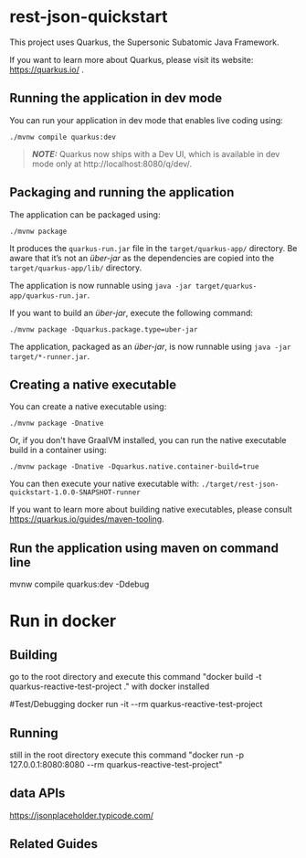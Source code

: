 # rest-json-quickstart

This project uses Quarkus, the Supersonic Subatomic Java Framework.

If you want to learn more about Quarkus, please visit its website: https://quarkus.io/ .

## Running the application in dev mode

You can run your application in dev mode that enables live coding using:
```shell script
./mvnw compile quarkus:dev
```

> **_NOTE:_**  Quarkus now ships with a Dev UI, which is available in dev mode only at http://localhost:8080/q/dev/.

## Packaging and running the application

The application can be packaged using:
```shell script
./mvnw package
```
It produces the `quarkus-run.jar` file in the `target/quarkus-app/` directory.
Be aware that it’s not an _über-jar_ as the dependencies are copied into the `target/quarkus-app/lib/` directory.

The application is now runnable using `java -jar target/quarkus-app/quarkus-run.jar`.

If you want to build an _über-jar_, execute the following command:
```shell script
./mvnw package -Dquarkus.package.type=uber-jar
```

The application, packaged as an _über-jar_, is now runnable using `java -jar target/*-runner.jar`.

## Creating a native executable

You can create a native executable using: 
```shell script
./mvnw package -Dnative
```

Or, if you don't have GraalVM installed, you can run the native executable build in a container using: 
```shell script
./mvnw package -Dnative -Dquarkus.native.container-build=true
```

You can then execute your native executable with: `./target/rest-json-quickstart-1.0.0-SNAPSHOT-runner`

If you want to learn more about building native executables, please consult https://quarkus.io/guides/maven-tooling.

## Run the application using maven on command line

mvnw compile quarkus:dev -Ddebug

# Run in docker

## Building
go to the root directory and execute this command "docker build -t quarkus-reactive-test-project ." with docker installed

#Test/Debugging
docker run -it --rm quarkus-reactive-test-project

## Running
still in the root directory execute this command "docker run -p 127.0.0.1:8080:8080 --rm quarkus-reactive-test-project"

## data APIs

https://jsonplaceholder.typicode.com/

## Related Guides


